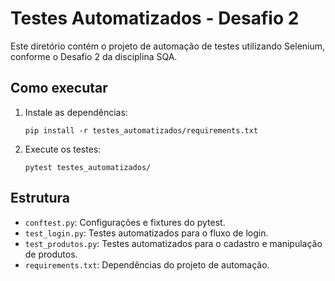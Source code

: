 # Testes Automatizados - Desafio 2

Este diretório contém o projeto de automação de testes utilizando Selenium, conforme o Desafio 2 da disciplina SQA.

## Como executar

1. Instale as dependências:
   ```
   pip install -r testes_automatizados/requirements.txt
   ```
2. Execute os testes:
   ```
   pytest testes_automatizados/
   ```

## Estrutura

- `conftest.py`: Configurações e fixtures do pytest.
- `test_login.py`: Testes automatizados para o fluxo de login.
- `test_produtos.py`: Testes automatizados para o cadastro e manipulação de produtos.
- `requirements.txt`: Dependências do projeto de automação.